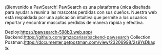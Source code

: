 ¡Bienvenido a PawSearch!
PawSearch es una plataforma única diseñada para ayudar a reunir a las mascotas perdidas con sus dueños. Nuestra web está respaldada por una aplicación intuitiva que permite a los usuarios reportar y encontrar mascotas perdidas de manera rápida y efectiva.

Deploy:https://pawsearch-598b3.web.app/
Backend:https://github.com/gmzacarias/backend-pawsearch
Collection Postman:https://documenter.getpostman.com/view/23206998/2s9YsDkaqw
